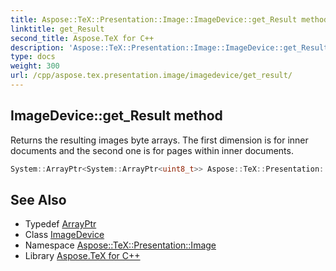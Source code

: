```yaml
---
title: Aspose::TeX::Presentation::Image::ImageDevice::get_Result method
linktitle: get_Result
second_title: Aspose.TeX for C++
description: 'Aspose::TeX::Presentation::Image::ImageDevice::get_Result method. Returns the resulting images byte arrays. The first dimension is for inner documents and the second one is for pages within inner documents in C++.'
type: docs
weight: 300
url: /cpp/aspose.tex.presentation.image/imagedevice/get_result/
---
```

## ImageDevice::get_Result method


Returns the resulting images byte arrays. The first dimension is for inner documents and the second one is for pages within inner documents.

```cpp
System::ArrayPtr<System::ArrayPtr<uint8_t>> Aspose::TeX::Presentation::Image::ImageDevice::get_Result()
```

## See Also

* Typedef [ArrayPtr](../../../system/arrayptr/)
* Class [ImageDevice](../)
* Namespace [Aspose::TeX::Presentation::Image](../../)
* Library [Aspose.TeX for C++](../../../)
